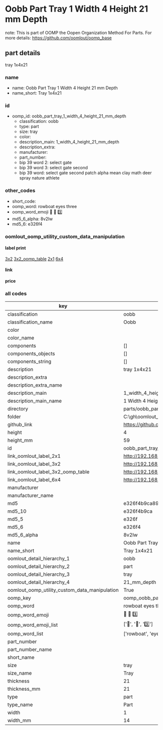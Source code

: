 # Oobb Part Tray 1 Width 4 Height 21 mm Depth  

note: This is part of OOMP the Oopen Organization Method For Parts. For more details: https://github.com/oomlout/oomp_base

##  part details
  



tray 1x4x21



### name
* name: Oobb Part Tray 1 Width 4 Height 21 mm Depth
* name_short: Tray 1x4x21 
### id
* oomp_id: oobb_part_tray_1_width_4_height_21_mm_depth
  * classification: oobb
  * type: part
  * size: tray
  * color: 
  * description_main: 1_width_4_height_21_mm_depth
  * description_extra: 
  * manufacturer: 
  * part_number: 
  * bip 39 word 2: select gate
  * bip 39 word 3: select gate second
  * bip 39 word: select gate second patch alpha mean clay math deer spray nature athlete

### other_codes
* short_code: 
* oomp_word: rowboat eyes three
* oomp_word_emoji :rowboat: :eyes: :three:
* md5_6_alpha: 8v2lw
* md5_6: e326f4






### oomlout_oomp_utility_custom_data_manipulation
#### label print
[3x2](http://192.168.1.245:1112/?label=oomp%208v2lw)
[3x2_oomp_table](http://192.168.1.108:1112/?label=oomp%208v2lw)
[2x1](http://192.168.1.242:1112/?label=oomp%208v2lw)
[6x4](http://192.168.1.55:1112/?label=oomp%208v2lw)    

#### link

                              

#### price







### all codes 
| key | value |  
| --- | --- |  
| classification | oobb |  
| classification_name | Oobb |  
| color |  |  
| color_name |  |  
| components | [] |  
| components_objects | [] |  
| components_string | [] |  
| description | tray 1x4x21 |  
| description_extra |  |  
| description_extra_name |  |  
| description_main | 1_width_4_height_21_mm_depth |  
| description_main_name | 1 Width 4 Height 21 mm Depth |  
| directory | parts/oobb_part_tray_1_width_4_height_21_mm_depth |  
| folder | C:\gh\oomlout_oobb_version_4_generated_parts\things\oobb_part_tray_1_width_4_height_21_mm_depth |  
| github_link | https://github.com/oomlout/oomlout_oomp_part_src/tree/main/parts/oobb_part_tray_1_width_4_height_21_mm_depth |  
| height | 4 |  
| height_mm | 59 |  
| id | oobb_part_tray_1_width_4_height_21_mm_depth |  
| link_oomlout_label_2x1 | http://192.168.1.242:1112/?label=oomp%208v2lw |  
| link_oomlout_label_3x2 | http://192.168.1.245:1112/?label=oomp%208v2lw |  
| link_oomlout_label_3x2_oomp_table | http://192.168.1.108:1112/?label=oomp%208v2lw |  
| link_oomlout_label_6x4 | http://192.168.1.55:1112/?label=oomp%208v2lw |  
| manufacturer |  |  
| manufacturer_name |  |  
| md5 | e326f4b9ca89054627038a0d84d8161a |  
| md5_10 | e326f4b9ca |  
| md5_5 | e326f |  
| md5_6 | e326f4 |  
| md5_6_alpha | 8v2lw |  
| name | Oobb Part Tray 1 Width 4 Height 21 mm Depth |  
| name_short | Tray 1x4x21  |  
| oomlout_detail_hierarchy_1 | oobb |  
| oomlout_detail_hierarchy_2 | part |  
| oomlout_detail_hierarchy_3 | tray |  
| oomlout_detail_hierarchy_4 | 21_mm_depth |  
| oomlout_oomp_utility_custom_data_manipulation | True |  
| oomp_key | oomp_oobb_part_tray_1_width_4_height_21_mm_depth |  
| oomp_word | rowboat eyes three |  
| oomp_word_emoji | :rowboat: :eyes: :three: |  
| oomp_word_emoji_list | [':rowboat:', ':eyes:', ':three:'] |  
| oomp_word_list | ['rowboat', 'eyes', 'three'] |  
| part_number |  |  
| part_number_name |  |  
| short_name |  |  
| size | tray |  
| size_name | Tray |  
| thickness | 21 |  
| thickness_mm | 21 |  
| type | part |  
| type_name | Part |  
| width | 1 |  
| width_mm | 14 |  
